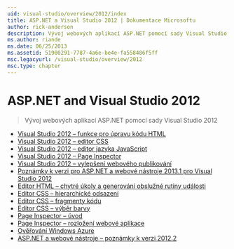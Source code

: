 ```yaml
---
uid: visual-studio/overview/2012/index
title: ASP.NET a Visual Studio 2012 | Dokumentace Microsoftu
author: rick-anderson
description: Vývoj webových aplikací ASP.NET pomocí sady Visual Studio 2012
ms.author: riande
ms.date: 06/25/2013
ms.assetid: 51900291-7787-4a6e-be4e-fa558486f5ff
msc.legacyurl: /visual-studio/overview/2012
msc.type: chapter
---
```

<a name="aspnet-and-visual-studio-2012"></a>ASP.NET and Visual Studio 2012
====================
> Vývoj webových aplikací ASP.NET pomocí sady Visual Studio 2012


- [Visual Studio 2012 – funkce pro úpravu kódu HTML](visual-studio-2012-html-editing-features.md)
- [Visual Studio 2012 – editor CSS](visual-studio-2012-css-editor.md)
- [Visual Studio 2012 – editor jazyka JavaScript](visual-studio-2012-javascript-editor.md)
- [Visual Studio 2012 – Page Inspector](visual-studio-2012-page-inspector.md)
- [Visual Studio 2012 – vylepšení webového publikování](visual-studio-2012-web-publishing-improvements.md)
- [Poznámky k verzi pro ASP.NET a webové nástroje 2013.1 pro Visual Studio 2012](aspnet-and-web-tools-20131-for-visual-studio-2012.md)
- [Editor HTML – chytré úkoly a generování obslužné rutiny události](visual-studio-vnext-videos-html-editor-smart-tasks-and-event-handler-generation.md)
- [Editor CSS – hierarchické odsazení](visual-studio-vnext-videos-css-editor-hierarchical-indentation.md)
- [Editor CSS – fragmenty kódu](visual-studio-vnext-videos-css-editor-snippets.md)
- [Editor CSS – výběr barvy](visual-studio-vnext-videos-css-editor-color-picker.md)
- [Page Inspector – úvod](visual-studio-vnext-videos-page-inspector-introduction.md)
- [Page Inspector – rozložení webové aplikace](visual-studio-vnext-videos-page-inspector-decomposing-your-web-application.md)
- [Ověřování Windows Azure](windows-azure-authentication.md)
- [ASP.NET a webové nástroje – poznámky k verzi 2012.2](aspnet-and-web-tools-20122-release-notes-rtw.md)
